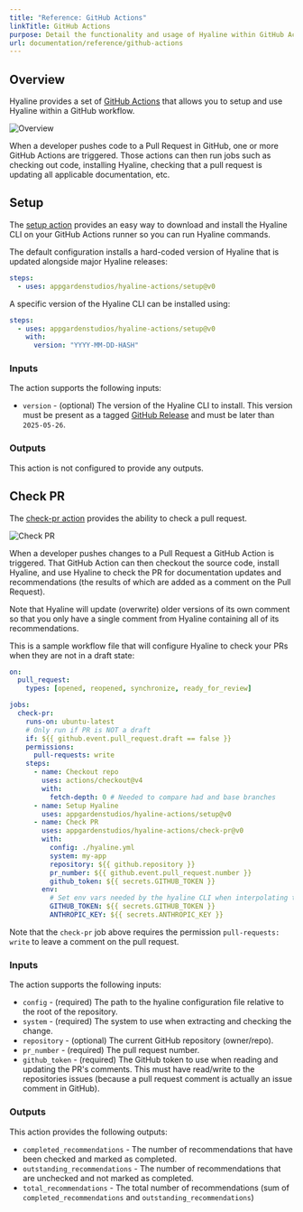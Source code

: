 ```yaml
---
title: "Reference: GitHub Actions"
linkTitle: GitHub Actions
purpose: Detail the functionality and usage of Hyaline within GitHub Actions
url: documentation/reference/github-actions
---
```

## Overview
Hyaline provides a set of [GitHub Actions](https://github.com/features/actions) that allows you to setup and use Hyaline within a GitHub workflow.

![Overview](/documentation/04-reference/_img/github-actions-overview.svg)

When a developer pushes code to a Pull Request in GitHub, one or more GitHub Actions are triggered. Those actions can then run jobs such as checking out code, installing Hyaline, checking that a pull request is updating all applicable documentation, etc.

## Setup
The [setup action](https://github.com/appgardenstudios/hyaline-actions/tree/main/setup) provides an easy way to download and install the Hyaline CLI on your GitHub Actions runner so you can run Hyaline commands.

The default configuration installs a hard-coded version of Hyaline that is updated alongside major Hyaline releases:
```yaml
steps:
  - uses: appgardenstudios/hyaline-actions/setup@v0
```

A specific version of the Hyaline CLI can be installed using:
```yaml
steps:
  - uses: appgardenstudios/hyaline-actions/setup@v0
    with:
      version: "YYYY-MM-DD-HASH"
```

### Inputs
The action supports the following inputs:

* `version` - (optional) The version of the Hyaline CLI to install. This version must be present as a tagged [GitHub Release](https://github.com/appgardenstudios/hyaline/releases) and must be later than `2025-05-26`.

### Outputs
This action is not configured to provide any outputs.

## Check PR
The [check-pr action](https://github.com/appgardenstudios/hyaline-actions/tree/main/check-pr) provides the ability to check a pull request.

![Check PR](/documentation/04-reference/_img/github-actions-check-pr.svg)

When a developer pushes changes to a Pull Request a GitHub Action is triggered. That GitHub Action can then checkout the source code, install Hyaline, and use Hyaline to check the PR for documentation updates and recommendations (the results of which are added as a comment on the Pull Request).

Note that Hyaline will update (overwrite) older versions of its own comment so that you only have a single comment from Hyaline containing all of its recommendations.

This is a sample workflow file that will configure Hyaline to check your PRs when they are not in a draft state:
```yaml
on:
  pull_request:
    types: [opened, reopened, synchronize, ready_for_review]

jobs:
  check-pr:
    runs-on: ubuntu-latest
    # Only run if PR is NOT a draft
    if: ${{ github.event.pull_request.draft == false }}
    permissions:
      pull-requests: write
    steps:
      - name: Checkout repo
        uses: actions/checkout@v4
        with:
          fetch-depth: 0 # Needed to compare had and base branches
      - name: Setup Hyaline
        uses: appgardenstudios/hyaline-actions/setup@v0
      - name: Check PR
        uses: appgardenstudios/hyaline-actions/check-pr@v0
        with:
          config: ./hyaline.yml
          system: my-app
          repository: ${{ github.repository }}
          pr_number: ${{ github.event.pull_request.number }}
          github_token: ${{ secrets.GITHUB_TOKEN }}
        env:
          # Set env vars needed by the hyaline CLI when interpolating the hyaline config
          GITHUB_TOKEN: ${{ secrets.GITHUB_TOKEN }}
          ANTHROPIC_KEY: ${{ secrets.ANTHROPIC_KEY }}
```

Note that the `check-pr` job above requires the permission `pull-requests: write` to leave a comment on the pull request.

### Inputs
The action supports the following inputs:

* `config` - (required) The path to the hyaline configuration file relative to the root of the repository.
* `system` - (required) The system to use when extracting and checking the change.
* `repository`  - (optional) The current GitHub repository (owner/repo).
* `pr_number` - (required) The pull request number.
* `github_token` - (required) The GitHub token to use when reading and updating the PR's comments. This must have read/write to the repositories issues (because a pull request comment is actually an issue comment in GitHub).

### Outputs
This action provides the following outputs:

* `completed_recommendations` - The number of recommendations that have been checked and marked as completed.
* `outstanding_recommendations` - The number of recommendations that are unchecked and not marked as completed.
* `total_recommendations` - The total number of recommendations (sum of `completed_recommendations` and `outstanding_recommendations`)